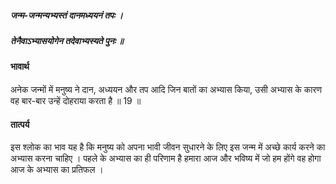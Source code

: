 ##### जन्म-जन्मन्यभ्यस्तं दानमध्ययनं तपः ।
##### तेनैवाऽभ्यासयोगेन तदेवाभ्यस्यते पुनः ॥

#### भावार्थ

अनेक जन्मों में मनुष्य ने दान, अध्ययन और तप आदि जिन बातों का अभ्यास किया, उसी अभ्यास के कारण वह बार-बार उन्हें दोहराया करता है ॥ 19 ॥

#### तात्पर्य

इस श्लोक का भाव यह है कि मनुष्य को अपना भावी जीवन सुधारने के लिए इस जन्म में अच्छे कार्य करने का अभ्यास करना चाहिए । पहले के अभ्यास का ही परिणाम है हमारा आज और भविष्य में जो हम होंगे वह होगा आज के अभ्यास का प्रतिफल ।